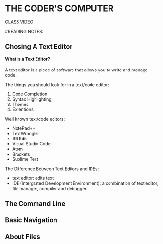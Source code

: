 # THE CODER'S COMPUTER
[CLASS VIDEO](https://youtu.be/lGKPo2c1x6o)

#READING NOTES:
## Chosing A Text Editor
#### What is a Text Editor?
A text editor is a piece of software that allows you to write and manage code.

The things you should look for in a text/code editor:
1) Code Completion
2) Syntax Highlighting
3) Themes
4) Extentions

Well known text/code editors:
* NotePad++
* TextWrangler
* BB Edit
* Visual Studio Code
* Atom
* Brackets
* Sublime Text

The Difference Between Text Editors and IDEs:
- text editor: edits text
- IDE (Intergrated Development Environment): a combination of text editor, file manager, compiler and debugger.

## The Command Line
## Basic Navigation
## About Files
